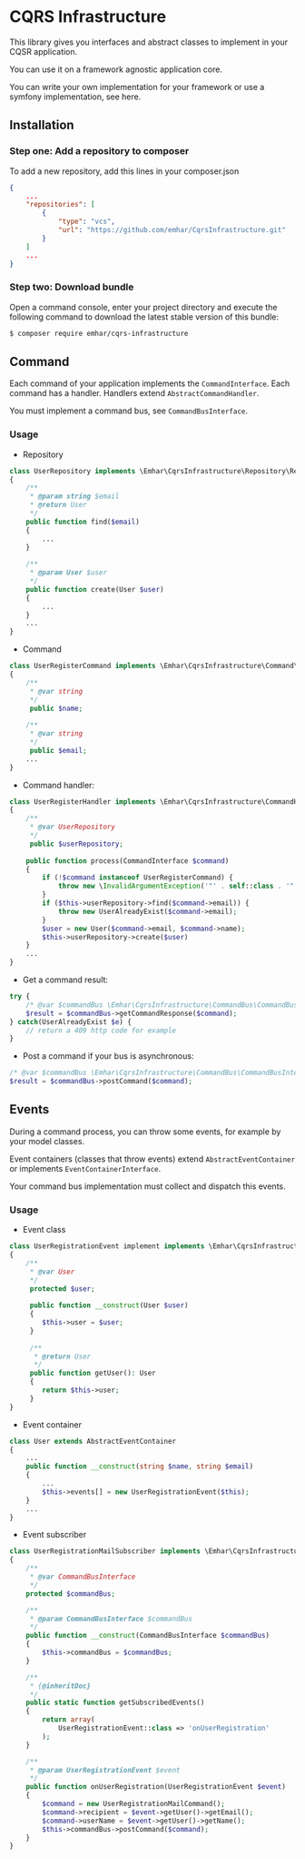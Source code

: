 # CQRS Infrastructure

This library gives you interfaces and abstract classes to implement in your CQSR application.

You can use it on a framework agnostic application core.

You can write your own implementation for your framework or use a symfony implementation, see here.

## Installation

### Step one: Add a repository to composer

To add a new repository, add this lines in your composer.json
```json
{
    ...
    "repositories": [
        {
            "type": "vcs",
            "url": "https://github.com/emhar/CqrsInfrastructure.git"
        }
    ]
    ...
}
```

### Step two: Download bundle
Open a command console, enter your project directory
and execute the following command to download the latest stable version of this bundle:
```bash
$ composer require emhar/cqrs-infrastructure
```

## Command

Each command of your application implements the ```CommandInterface```.
Each command has a handler. Handlers extend ```AbstractCommandHandler```.

You must implement a command bus, see ```CommandBusInterface```.

### Usage

* Repository
```php
class UserRepository implements \Emhar\CqrsInfrastructure\Repository\RepositoryInterface
{
    /**
     * @param string $email
     * @return User
     */
    public function find($email)
    {
        ...
    }
    
    /**
     * @param User $user
     */
    public function create(User $user)
    {
        ...
    }
    ...
}
```

* Command
```php
class UserRegisterCommand implements \Emhar\CqrsInfrastructure\Command\CommandInterface
{
    /**
     * @var string
     */
     public $name;
    
    /**
     * @var string
     */
     public $email;
    ...
}
```
* Command handler:
```php
class UserRegisterHandler implements \Emhar\CqrsInfrastructure\CommandHandler\AbstractCommandHandler
{
    /**
     * @var UserRepository
     */
     public $userRepository;
    
    public function process(CommandInterface $command)
    {
        if (!$command instanceof UserRegisterCommand) {
            throw new \InvalidArgumentException('"' . self::class . '" doesn\'t support "' . get_class($command) . '"');
        }
        if ($this->userRepository->find($command->email)) {
            throw new UserAlreadyExist($command->email);
        }
        $user = new User($command->email, $command->name);
        $this->userRepository->create($user)
    }
    ...
}
```

* Get a command result:
```php
try {
    /* @var $commandBus \Emhar\CqrsInfrastructure\CommandBus\CommandBusInterface */
    $result = $commandBus->getCommandResponse($command);
} catch(UserAlreadyExist $e) {
    // return a 409 http code for example
}
```

* Post a command if your bus is asynchronous:
```php
/* @var $commandBus \Emhar\CqrsInfrastructure\CommandBus\CommandBusInterface */
$result = $commandBus->postCommand($command);
```

## Events
During a command process, you can throw some events, for example by your model classes.

Event containers (classes that throw events) extend ```AbstractEventContainer``` or implements ```EventContainerInterface```.

Your command bus implementation must collect and dispatch this events.

### Usage

* Event class
```php
class UserRegistrationEvent implement implements \Emhar\CqrsInfrastructure\Event\Event
{
    /**
     * @var User
     */
     protected $user;
     
     public function __construct(User $user)
     {
        $this->user = $user;
     }
     
     /**
      * @return User
      */
     public function getUser(): User
     {
        return $this->user;
     }
}
```

* Event container
```php
class User extends AbstractEventContainer
{
    ...
    public function __construct(string $name, string $email)
    {
        ...
        $this->events[] = new UserRegistrationEvent($this);
    }
    ...
}
```

* Event subscriber
```php
class UserRegistrationMailSubscriber implements \Emhar\CqrsInfrastructure\EventSubscriber\EventSubscriberInterface
{
    /**
     * @var CommandBusInterface
     */
    protected $commandBus;

    /**
     * @param CommandBusInterface $commandBus
     */
    public function __construct(CommandBusInterface $commandBus)
    {
        $this->commandBus = $commandBus;
    }

    /**
     * {@inheritDoc}
     */
    public static function getSubscribedEvents()
    {
        return array(
            UserRegistrationEvent::class => 'onUserRegistration'
        );
    }

    /**
     * @param UserRegistrationEvent $event
     */
    public function onUserRegistration(UserRegistrationEvent $event)
    {
        $command = new UserRegistrationMailCommand();
        $command->recipient = $event->getUser()->getEmail();
        $command->userName = $event->getUser()->getName();
        $this->commandBus->postCommand($command);
    }
}
```